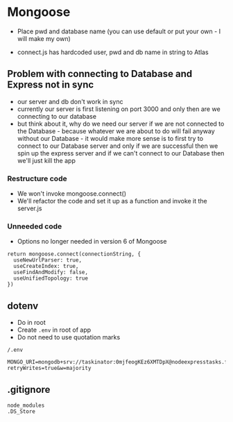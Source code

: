 # Mongoose
* Place pwd and database name (you can use default or put your own - I will make my own)

* connect.js has hardcoded user, pwd and db name in string to Atlas

## Problem with connecting to Database and Express not in sync
* our server and db don't work in sync
* currently our server is first listening on port 3000 and only then are we connecting to our database
* but think about it, why do we need our server if we are not connected to the Database - because whatever we are about to do will fail anyway without our Database - it would make more sense is to first try to connect to our Database server and only if we are successful then we spin up the express server and if we can't connect to our Database then we'll just kill the app

### Restructure code
* We won't invoke mongoose.connect()
* We'll refactor the code and set it up as a function and invoke it the server.js

### Unneeded code
* Options no longer needed in version 6 of Mongoose
```
return mongoose.connect(connectionString, {
  useNewUrlParser: true,
  useCreateIndex: true,
  useFindAndModify: false,
  useUnifiedTopology: true
})
```

## dotenv
* Do in root
* Create `.env` in root of app
* Do not need to use quotation marks

`/.env`
```
MONGO_URI=mongodb+srv://taskinator:0mjfeogKEz6XMTDpX@nodeexpresstasks.f03n6.mongodb.net/TASK_MANAGER_DB?retryWrites=true&w=majority
```

## .gitignore
```
node_modules
.DS_Store
```
